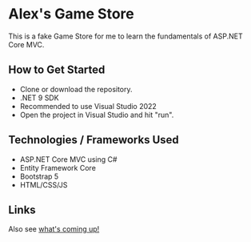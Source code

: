 # Alex's Game Store
This is a fake Game Store for me to learn the fundamentals of ASP.NET Core MVC.

## How to Get Started
- Clone or download the repository.
- .NET 9 SDK
- Recommended to use Visual Studio 2022
- Open the project in Visual Studio and hit "run".

## Technologies / Frameworks Used
- ASP.NET Core MVC using C#
- Entity Framework Core
- Bootstrap 5
- HTML/CSS/JS

## Links
Also see <a href="https://github.com/SuperGamer001/eCommerce-GameStore/blob/master/markdowns/Upcoming.md">what's coming up!</a>
